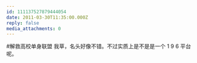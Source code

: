 ```yaml
---
id: 111137527879444054
date: 2011-03-30T11:35:00.000Z
reply: false
media_attachments: 0
---
```


#解救高校单身联盟 我草，名头好像不错。不过实质上是不是是一个 1 9 6 平台呢。 ​​​​

